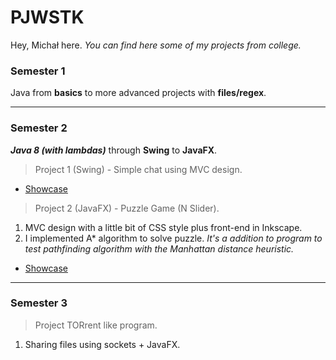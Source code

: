 # PJWSTK
Hey, Michał here. 
*You can find here some of my projects from college.*



### **Semester 1**

 Java from **basics** to more advanced projects with **files/regex**. 


---
### **Semester 2**

 **_Java 8 (with lambdas)_** through **Swing** to **JavaFX**.



> Project 1 (Swing)  - Simple chat using MVC design. 
  * [Showcase](https://i.pinimg.com/originals/39/38/c4/3938c4f40eca24a745c602053acc0ac4.png)
  
  
> Project 2 (JavaFX) - Puzzle Game (N Slider).
  
 1. MVC design with a little bit of CSS style plus front-end in Inkscape.
 2. I implemented A* algorithm to solve puzzle. _It's a addition to program to test pathfinding algorithm with the Manhattan distance heuristic._
  
  * [Showcase](https://i.pinimg.com/originals/ee/66/d8/ee66d8f3b089615cb84d284704be641a.png)



---
### **Semester 3**

> Project TORrent like program.
 1. Sharing files using sockets + JavaFX.
